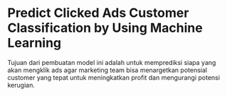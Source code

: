 # Predict Clicked Ads Customer Classification by Using Machine Learning
Tujuan dari pembuatan model ini adalah untuk memprediksi siapa yang akan mengklik ads agar marketing team bisa menargetkan potensial customer yang tepat untuk meningkatkan profit dan mengurangi potensi kerugian.
